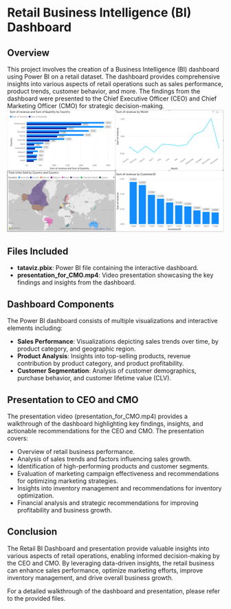 # Retail Business Intelligence (BI) Dashboard

## Overview
This project involves the creation of a Business Intelligence (BI) dashboard using Power BI on a retail dataset. The dashboard provides comprehensive insights into various aspects of retail operations such as sales performance, product trends, customer behavior, and more. The findings from the dashboard were presented to the Chief Executive Officer (CEO) and Chief Marketing Officer (CMO) for strategic decision-making.
![dashboard](bidash.png)

## Files Included
- **tataviz.pbix**: Power BI file containing the interactive dashboard.
- **presentation_for_CMO.mp4**: Video presentation showcasing the key findings and insights from the dashboard.

## Dashboard Components
The Power BI dashboard consists of multiple visualizations and interactive elements including:
- **Sales Performance**: Visualizations depicting sales trends over time, by product category, and geographic region.
- **Product Analysis**: Insights into top-selling products, revenue contribution by product category, and product profitability.
- **Customer Segmentation**: Analysis of customer demographics, purchase behavior, and customer lifetime value (CLV).


## Presentation to CEO and CMO
The presentation video (presentation_for_CMO.mp4) provides a walkthrough of the dashboard highlighting key findings, insights, and actionable recommendations for the CEO and CMO. The presentation covers:
- Overview of retail business performance.
- Analysis of sales trends and factors influencing sales growth.
- Identification of high-performing products and customer segments.
- Evaluation of marketing campaign effectiveness and recommendations for optimizing marketing strategies.
- Insights into inventory management and recommendations for inventory optimization.
- Financial analysis and strategic recommendations for improving profitability and business growth.

## Conclusion
The Retail BI Dashboard and presentation provide valuable insights into various aspects of retail operations, enabling informed decision-making by the CEO and CMO. By leveraging data-driven insights, the retail business can enhance sales performance, optimize marketing efforts, improve inventory management, and drive overall business growth.

For a detailed walkthrough of the dashboard and presentation, please refer to the provided files.
